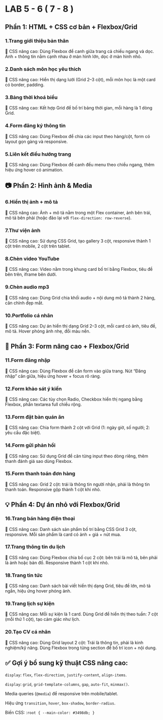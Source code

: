 # LAB 5 - 6 ( 7 - 8 )

## Phần 1: HTML + CSS cơ bản + Flexbox/Grid

### 1.Trang giới thiệu bản thân

📌 CSS nâng cao: Dùng Flexbox để canh giữa trang cả chiều ngang và dọc. Ảnh + thông tin nằm cạnh nhau ở màn hình lớn, dọc ở màn hình nhỏ.

### 2.Danh sách môn học yêu thích

📌 CSS nâng cao: Hiển thị dạng lưới (Grid 2–3 cột), mỗi môn học là một card có border, padding.

### 3.Bảng thời khoá biểu

📌 CSS nâng cao: Kết hợp Grid để bố trí bảng thời gian, mỗi hàng là 1 dòng Grid.

### 4.Form đăng ký thông tin

📌 CSS nâng cao: Dùng Flexbox để chia các input theo hàng/cột, form có layout gọn gàng và responsive.

### 5.Liên kết điều hướng trang

📌 CSS nâng cao: Dùng Flexbox để canh đều menu theo chiều ngang, thêm hiệu ứng hover có animation.

## 📷 Phần 2: Hình ảnh & Media

### 6.Hiển thị ảnh + mô tả

📌 CSS nâng cao: Ảnh + mô tả nằm trong một Flex container, ảnh bên trái, mô tả bên phải (hoặc đảo lại với `flex-direction: row-reverse`).

### 7.Thư viện ảnh

📌 CSS nâng cao: Sử dụng CSS Grid, tạo gallery 3 cột, responsive thành 1 cột trên mobile, 2 cột trên tablet.

### 8.Chèn video YouTube

📌 CSS nâng cao: Video nằm trong khung card bố trí bằng Flexbox, tiêu đề bên trên, iframe bên dưới.

### 9.Chèn audio mp3

📌 CSS nâng cao: Dùng Grid chia khối audio + nội dung mô tả thành 2 hàng, căn chỉnh đẹp mắt.

### 10.Portfolio cá nhân

📌 CSS nâng cao: Dự án hiển thị dạng Grid 2–3 cột, mỗi card có ảnh, tiêu đề, mô tả. Hover phóng ảnh nhẹ, đổi màu nền.

## 📝 Phần 3: Form nâng cao + Flexbox/Grid

### 11.Form đăng nhập

📌 CSS nâng cao: Dùng Flexbox để căn form vào giữa trang. Nút “Đăng nhập” căn giữa, hiệu ứng hover + focus rõ ràng.

### 12.Form khảo sát ý kiến

📌 CSS nâng cao: Các tùy chọn Radio, Checkbox hiển thị ngang bằng Flexbox, phần textarea full chiều rộng.

### 13.Form đặt bàn quán ăn

📌 CSS nâng cao: Chia form thành 2 cột với Grid (1: ngày giờ, số người; 2: yêu cầu đặc biệt).

### 14.Form gửi phản hồi

📌 CSS nâng cao: Sử dụng Grid để căn từng input theo dòng riêng, thêm thanh đánh giá sao dùng Flexbox.

### 15.Form thanh toán đơn hàng

📌 CSS nâng cao: Grid 2 cột: trái là thông tin người nhận, phải là thông tin thanh toán. Responsive gộp thành 1 cột khi nhỏ.

## 💡 Phần 4: Dự án nhỏ với Flexbox/Grid

### 16.Trang bán hàng điện thoại

📌 CSS nâng cao: Danh sách sản phẩm bố trí bằng CSS Grid 3 cột, responsive. Mỗi sản phẩm là card có ảnh + giá + nút mua.

### 17.Trang thông tin du lịch

📌 CSS nâng cao: Dùng Flexbox chia bố cục 2 cột: bên trái là mô tả, bên phải là ảnh hoặc bản đồ. Responsive thành 1 cột khi nhỏ.

### 18.Trang tin tức

📌 CSS nâng cao: Danh sách bài viết hiển thị dạng Grid, tiêu đề lớn, mô tả ngắn, hiệu ứng hover phóng ảnh.

### 19.Trang lịch sự kiện

📌 CSS nâng cao: Mỗi sự kiện là 1 card. Dùng Grid để hiển thị theo tuần: 7 cột (mỗi thứ 1 cột), tạo cảm giác như lịch.

### 20.Tạo CV cá nhân

📌 CSS nâng cao: Dùng Grid layout 2 cột: Trái là thông tin, phải là kinh nghiệm/kỹ năng. Dùng Flexbox trong từng section để bố trí icon + nội dung.

## ✅ Gợi ý bổ sung kỹ thuật CSS nâng cao:
`display`: `flex`, `flex-direction`, `justify-content`, `align-items`.

`display`: `grid`, `grid-template-columns`, `gap`, `auto-fit`, `minmax()`.

Media queries (`@media`) để responsive trên mobile/tablet.

Hiệu ứng `transition`, `hover`, `box-shadow`, `border-radius`.

Biến CSS: :`root { --main-color: #3498db; }`
